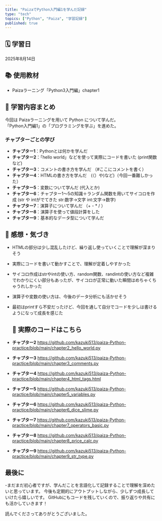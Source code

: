 ```yaml
---
title: "PaizaでPython入門編1を学んだ記録"
type: "tech"
topics: ["Python", "Paiza", "学習記録"]
published: true
---
```


## 🗓 学習日
2025年8月14日

## 📚 使用教材
- Paizaラーニング「Python3入門編」chapter1

## 🧠 学習内容まとめ

今回は Paizaラーニングを用いて Python について学んだ。  
「Python入門編1」の「プログラミングを学ぶ」を進めた。

### チャプターごとの学び

- **チャプター1**：Pythonとは何かを学んだ  
- **チャプター2**：「hello world」などを使って実際にコードを書いた  (print関数など)
- **チャプター3**：コメントの書き方を学んだ  （#ここにコメントを書く）
- **チャプター4**：HTMLの書き方を学んだ　(（<h></h>）や<b></b>)など)（今回一番難しかった）  
- **チャプター5**：変数について学んだ (代入とか)
- **チャプター6**：チャプター1〜5の知識＋ランダム関数を用いてサイコロを作成  (str や intがでてきた str:数字→文字 int:文字→数字)
- **チャプター7**：演算子について学んだ （+ - * / ）
- **チャプター8**：演算子を使って値段計算をした  
- **チャプター9**：基本的なデータ型について学んだ

## 💭 感想・気づき

- HTMLの部分は少し混乱したけど、繰り返し使っていくことで理解が深まりそう  
- 実際にコードを書いて動かすことで、理解が定着しやすかった  
- サイコロ作成はstrやintの使い方、random関数、randintの使い方など複雑でわかりにくい部分もあったが、サイコロが正常に動いた瞬間はめちゃくちゃうれしかった
- 演算子や変数の使い方は、今後のデータ分析にも活かせそう
- 最初はprintすら不安だったけど、今回を通して自分でコードを少しは書けるようになって成長を感じた

  ## 🔗 実際のコードはこちら  
- **チャプター2** https://github.com/kazuki513/paiza-Python-practice/blob/main/chapter2_hello_world.py

- **チャプター3** https://github.com/kazuki513/paiza-Python-practice/blob/main/chapter3_comments.py

- **チャプター4** https://github.com/kazuki513/paiza-Python-practice/blob/main/chapter4_html_tags.html

- **チャプター5** https://github.com/kazuki513/paiza-Python-practice/blob/main/chapter5_variables.py

- **チャプター6** https://github.com/kazuki513/paiza-Python-practice/blob/main/chapter6_dice_slime.py

- **チャプター7** https://github.com/kazuki513/paiza-Python-practice/blob/main/chapter7_operators_basic.py

- **チャプター8** https://github.com/kazuki513/paiza-Python-practice/blob/main/chapter8_price_calc.py

- **チャプター9** https://github.com/kazuki513/paiza-Python-practice/blob/main/chapter9_str_type.py

## 最後に

-まだまだ初心者ですが、学んだことを言語化して記録することで理解を深めたいと思っています。
 今後も定期的にアウトプットしながら、少しずつ成長していけたら嬉しいです。
 GitHubにもコードを残していくので、振り返りや共有にも活かしていきます！

読んでくださってありがとうございました。
